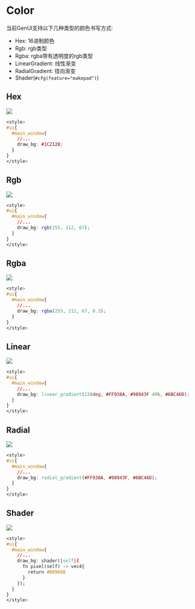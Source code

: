 # Color

当前GenUI支持以下几种类型的颜色书写方式:

- Hex: 16进制颜色
- Rgb: rgb类型
- Rgba: rgba带有透明度的rgb类型
- LinearGradient: 线性渐变
- RadialGradient: 径向渐变
- Shader(`#cfg(feature="makepad")`)

## Hex

![](../../../static/gen/tutorials/hex.png)

```css
<style>
#ui{
  #main_window{
    //...
    draw_bg: #1C2128;
  }
}
</style>
```

## Rgb
![](../../../static/gen/tutorials/rgb.png)
```css
<style>
#ui{
  #main_window{
    //...
    draw_bg: rgb(255, 112, 67);
  }
}
</style>
```

## Rgba
![](../../../static/gen/tutorials/rgb.png)
```css
<style>
#ui{
  #main_window{
    //...
    draw_bg: rgba(255, 112, 67, 0.3);
  }
}
</style>
```

## Linear
![](../../../static/gen/tutorials/linear.png)
```css
<style>
#ui{
  #main_window{
    //...
    draw_bg: linear_gradient(120deg, #FF938A, #98943F 40%, #6BC46D);
  }
}
</style>
```

## Radial
![](../../../static/gen/tutorials/radial.png)
```css
<style>
#ui{
  #main_window{
    //...
    draw_bg: radial_gradient(#FF938A, #98943F, #6BC46D);
  }
}
</style>
```

## Shader
![](../../../static/gen/tutorials/shader.png)
```css
<style>
#ui{
  #main_window{
    //...
    draw_bg: shader(|self|{
      fn pixel(self) -> vec4{
        return #009688
      }
    });
  }
}
</style>
```